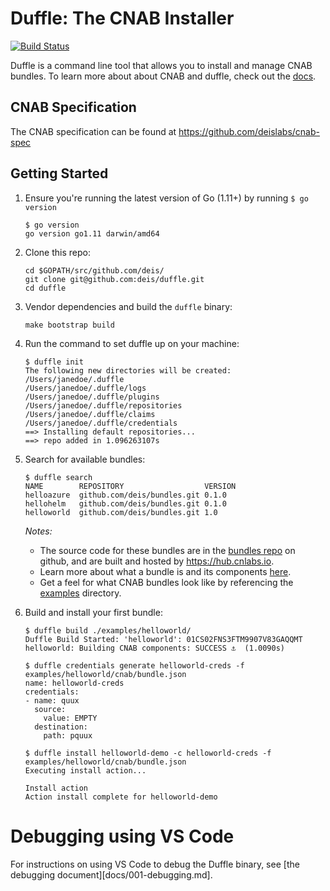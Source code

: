 # Duffle: The CNAB Installer
[![Build Status](https://cnlabs.visualstudio.com/duffle/_apis/build/status/duffle-CI)](https://cnlabs.visualstudio.com/duffle/_build/latest?definitionId=5)

Duffle is a command line tool that allows you to install and manage CNAB bundles. To learn more about about CNAB and duffle, check out the [docs](docs/000-index.md).

## CNAB Specification

The CNAB specification can be found at https://github.com/deislabs/cnab-spec

## Getting Started

1. Ensure you're running the latest version of Go (1.11+) by running `$ go version`
    ```console
    $ go version
    go version go1.11 darwin/amd64
    ```

2. Clone this repo:
    ```
    cd $GOPATH/src/github.com/deis/
    git clone git@github.com:deis/duffle.git
    cd duffle
    ```

3. Vendor dependencies and build the `duffle` binary:
    ```
    make bootstrap build
    ```

4. Run the command to set duffle up on your machine:
    ```console
    $ duffle init
    The following new directories will be created:
    /Users/janedoe/.duffle
    /Users/janedoe/.duffle/logs
    /Users/janedoe/.duffle/plugins
    /Users/janedoe/.duffle/repositories
    /Users/janedoe/.duffle/claims
    /Users/janedoe/.duffle/credentials
    ==> Installing default repositories...
    ==> repo added in 1.096263107s
    ```

5. Search for available bundles:
    ```console
    $ duffle search
    NAME      	REPOSITORY                 	VERSION
    helloazure	github.com/deis/bundles.git	0.1.0
    hellohelm 	github.com/deis/bundles.git	0.1.0
    helloworld	github.com/deis/bundles.git	1.0
    ```
    
    *Notes:*
    * The source code for these bundles are in the [bundles repo](https://github.com/deis/bundles) on github, and are built and hosted by <https://hub.cnlabs.io>.
    * Learn more about what a bundle is and its components [here](https://github.com/deis/duffle/blob/master/docs/100-CNAB.md).
    * Get a feel for what CNAB bundles look like by referencing the [examples](examples/) directory.

6. Build and install your first bundle:

    ```console 
    $ duffle build ./examples/helloworld/
    Duffle Build Started: 'helloworld': 01CS02FNS3FTM9907V83GAQQMT
    helloworld: Building CNAB components: SUCCESS ⚓  (1.0090s)
    
    $ duffle credentials generate helloworld-creds -f examples/helloworld/cnab/bundle.json
    name: helloworld-creds
    credentials:
    - name: quux
      source:
        value: EMPTY
      destination:
        path: pquux
    
    $ duffle install helloworld-demo -c helloworld-creds -f examples/helloworld/cnab/bundle.json
    Executing install action...
    
    Install action
    Action install complete for helloworld-demo
    ```

# Debugging using VS Code
For instructions on using VS Code to debug the Duffle binary, see [the debugging document][docs/001-debugging.md].

